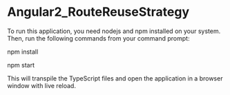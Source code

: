 # Angular2_RouteReuseStrategy

To run this application, you need nodejs and npm installed on your system. Then, run the following commands from your command prompt:

npm install

npm start

This will transpile the TypeScript files and open the application in a browser window with live reload.
